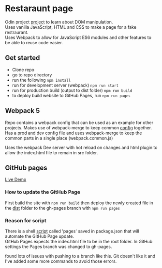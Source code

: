 # Restaraunt page
Odin project [project](https://www.theodinproject.com/lessons/node-path-javascript-restaurant-page) to learn about DOM manipulation.    
Uses vanilla JavaScript, HTML and CSS to make a page for a fake restraurant.  
Uses Webpack to allow for JavaScript ES6 modules and other features to be able to reuse code easier.  

## Get started
- Clone repo  
- go to repo directory  
- run the following ```npm install```
- run for development server (webpack) ```npm run start```  
- run for production build  (output to dist folder) ```npm run build```
- to deploy build website to GitHub Pages, run ```npm run pages```
 
## Webpack 5
Repo contains a webpack config that can be used as an example for other projects. Makes use of webpack-merge to keep common [config](webpack.common.js) together.    
Has a prod and dev config file and uses webpack-merge to keep the common parts in a single place (webpack.common.js)  

Uses the webpack Dev server with hot reload on changes and html plugin to allow the index.html file to remain in src folder.  

## GitHub pages
[Live Demo](https://alien2080.github.io/restaurant-page/)

### How to update the GitHub Page
First build the site with ```npm run build``` then deploy the newly created file in the [dist](dist) folder to the gh-pages branch with ```npm run pages``` 

### Reason for script
There is a shell [script](package-lock.json) called 'pages' saved in package.json that will automate the GitHub Page update.  
GitHub Pages expects the index.html file to be in the root folder. In GitHub settings the Pages branch was changed to gh-pages.  

found lots of issues with pushing to a branch like this. Git doesn't like it and I've added some more commands to avoid those errors.  